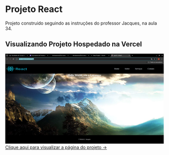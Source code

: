 # Projeto React

Projeto construido seguindo as instruções do professor Jacques, na aula 34.

## Visualizando Projeto Hospedado na Vercel

![imagem-projeto](./src/assets/img-template.png)
[Clique aqui para visualizar a página do projeto ->](https://first-components.vercel.app/)